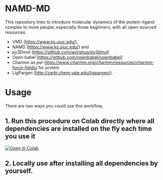 # NAMD-MD

 This repository tries to introduce molecular dynamics of the protein-ligand complex to more people, especially those beginners, with all open-sourced resources. 
 
 - VMD (https://www.ks.uiuc.edu/), 
 - NAMD (https://www.ks.uiuc.edu/) and
 - py3Dmol (https://github.com/avirshup/py3dmol)
 - Open babel (https://github.com/openbabel/openbabel) 
 - Charmm as per https://www.charmm.org/charmm/resources/charmm-force-fields/ for protein 
 - LigPargen (http://zarbi.chem.yale.edu/ligpargen/).


# Usage
There are two ways you could use this workflow,

## 1. Run this procedure on Colab directly where all dependencies are installed on the fly each time you use it
[![Open In Colab](https://colab.research.google.com/assets/colab-badge.svg)](https://github.com/quantaosun/NAMD-MD/blob/main/NAMD-MD.ipynb)


## 2. Locally use after installing all dependencies by yourself. 




